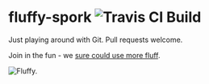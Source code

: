 # fluffy-spork ![Travis CI Build](https://travis-ci.org/darrylyeo/fluffy-spork.svg?branch=master)
Just playing around with Git. Pull requests welcome.

Join in the fun - we [sure could use more fluff](https://github.com/darrylyeo/fluffy-spork/issues/1).

![Fluffy.](https://rawgit.com/darrylyeo/fluffy-spork/master/src/Fluffy%20Sporks.svg)
